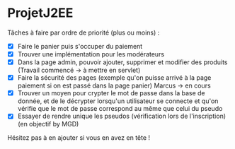 ﻿# ProjetJ2EE

Tâches à faire par ordre de priorité (plus ou moins) : 

- [X] Faire le panier puis s'occuper du paiement
- [X] Trouver une implémentation pour les modérateurs
- [X] Dans la page admin, pouvoir ajouter, supprimer et modifier des produits (Travail commencé -> à mettre en servlet)
- [X] Faire la sécurité des pages (exemple qu'on puisse arrivé à la page paiement si on est passé dans la page panier) Marcus -> en cours
- [X] Trouver un moyen pour crypter le mot de passe dans la base de donnée, et de le décrypter lorsqu'un utilisateur se connecte et qu'on vérifie que le mot de passe correspond au même que celui du pseudo 
- [X] Essayer de rendre unique les pseudos (vérification lors de l'inscription) (en objectif by MGD)

Hésitez pas à en ajouter si vous en avez en tête !
